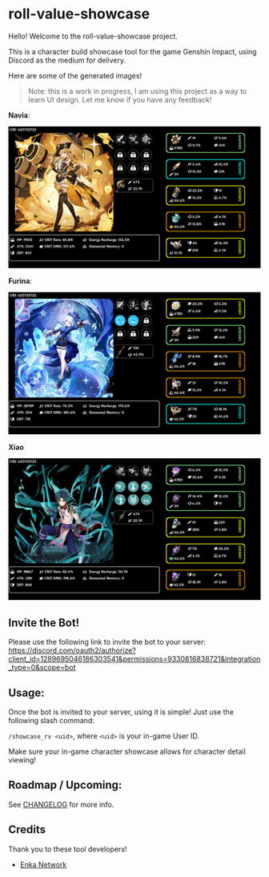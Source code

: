 # roll-value-showcase

Hello! Welcome to the roll-value-showcase project.

This is a character build showcase tool for the game Genshin Impact, using Discord as the medium for delivery.

Here are some of the generated images!

> Note: this is a work in progress, I am using this project as a way to learn UI design. Let me know if you have any feedback!

**Navia**:

![Sample Navia Build](./docs/sample_build_images/navia_build_showcase.png)

**Furina**:

![Sample Furina Build](./docs/sample_build_images/furina_build_showcase.png)

**Xiao**

![Sample Xiao Build](./docs/sample_build_images/xiao_build_showcase.png)


## Invite the Bot!

Please use the following link to invite the bot to your server: https://discord.com/oauth2/authorize?client_id=1289695046186303541&permissions=9330816838721&integration_type=0&scope=bot

## Usage:

Once the bot is invited to your server, using it is simple! Just use the following slash command:

`/showcase_rv <uid>`, where `<uid>` is your in-game User ID.

Make sure your in-game character showcase allows for character detail viewing!

## Roadmap / Upcoming:

See [CHANGELOG](./CHANGELOG.md) for more info.


## Credits

Thank you to these tool developers!

- [Enka Network](https://api.enka.network/#/api)